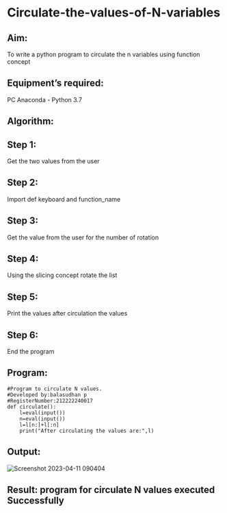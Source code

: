 # Circulate-the-values-of-N-variables
## Aim:
To write a python program to circulate the n variables using function concept
## Equipment’s required:
PC
Anaconda - Python 3.7
## Algorithm: 
## Step 1:
Get the two values from the user
## Step 2:
Import def keyboard and function_name
## Step 3:
Get the value from the user for the number of rotation
## Step 4:
Using the slicing concept rotate the list

## Step 5:
Print the values after circulation the values
## Step 6: 
End the program
## Program:
```
#Program to circulate N values.
#Developed by:balasudhan p 
#RegisterNumber:212222240017
def circulate():
    l=eval(input())
    n=eval(input())
    l=l[n:]+l[:n]
    print("After circulating the values are:",l)
```    

## Output:
![Screenshot 2023-04-11 090404](https://user-images.githubusercontent.com/118807740/231055382-bef2a8fb-c6d6-4c56-b4ff-585322ac1344.png)


## Result: program for circulate N values executed Successfully
